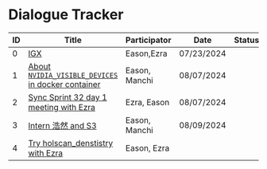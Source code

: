 # Dialogue Tracker

|ID|Title|Participator|Date|Status|Note|
|-|-|-|-|-|-|
|0|[IGX][0]|Eason,Ezra|07/23/2024|
|1|[About `NVIDIA_VISIBLE_DEVICES` in docker container][1]|Eason, Manchi|08/07/2024|
|2|[Sync Sprint 32 day 1 meeting with Ezra][2]|Ezra, Eason|08/07/2024|
|3|[Intern 浩然 and S3][3]|Eason, Manchi|08/09/2024|
|4|[Try holscan_denstistry with Ezra][4]|Eason, Ezra||

[0]: dialogue-00000.md
[1]: dialogue-00001.md
[2]: dialogue-00002.md
[3]: dialogue-00003.md
[4]: dialogue-00004.md
